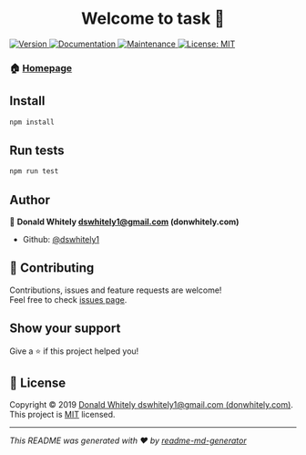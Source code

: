 <h1 align="center">Welcome to task 👋</h1>
<p>
  <a href="https://www.npmjs.com/package/task" target="_blank">
    <img alt="Version" src="https://img.shields.io/npm/v/task.svg">
  </a>
  <a href="https://github.com/dswhitely1/practice-task-server#readme" target="_blank">
    <img alt="Documentation" src="https://img.shields.io/badge/documentation-yes-brightgreen.svg" />
  </a>
  <a href="https://github.com/dswhitely1/practice-task-server/graphs/commit-activity" target="_blank">
    <img alt="Maintenance" src="https://img.shields.io/badge/Maintained%3F-yes-green.svg" />
  </a>
  <a href="https://github.com/dswhitely1/practice-task-server/blob/master/LICENSE" target="_blank">
    <img alt="License: MIT" src="https://img.shields.io/github/license/dswhitely1/task" />
  </a>
</p>

### 🏠 [Homepage](https://github.com/dswhitely1/practice-task-server#readme)

## Install

```sh
npm install
```

## Run tests

```sh
npm run test
```

## Author

👤 **Donald Whitely <dswhitely1@gmail.com> (donwhitely.com)**

* Github: [@dswhitely1](https://github.com/dswhitely1)

## 🤝 Contributing

Contributions, issues and feature requests are welcome!<br />Feel free to check [issues page](https://github.com/dswhitely1/practice-task-server/issues).

## Show your support

Give a ⭐️ if this project helped you!

## 📝 License

Copyright © 2019 [Donald Whitely <dswhitely1@gmail.com> (donwhitely.com)](https://github.com/dswhitely1).<br />
This project is [MIT](https://github.com/dswhitely1/practice-task-server/blob/master/LICENSE) licensed.

***
_This README was generated with ❤️ by [readme-md-generator](https://github.com/kefranabg/readme-md-generator)_